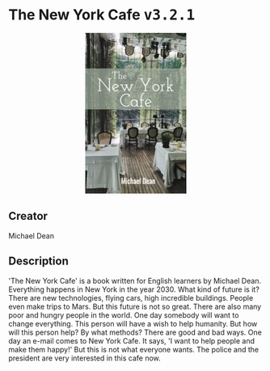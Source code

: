 
# The New York Cafe <kbd>v3.2.1</kbd>

<center>
  <img src="./cover-1024.jpg"/>
</center>

## Creator
Michael Dean

## Description
'The New York Cafe' is a book written for English learners by Michael Dean. Everything happens in New York in the year 2030. What kind of future is it? There are new technologies, flying cars, high incredible buildings. People even make trips to Mars. But this future is not so great. There are also many poor and hungry people in the world. One day somebody will want to change everything. This person will have a wish to help humanity. But how will this person help? By what methods? There are good and bad ways. One day an e-mail comes to New York Cafe. It says, 'I want to help people and make them happy!' But this is not what everyone wants. The police and the president are very interested in this cafe now. 
